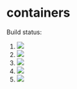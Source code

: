 # containers

Build status:

1. [![](https://github.com/tylerting/containers/workflows/tests-fibonacci/badge.svg)](https://github.com/tylerting/containers/actions?query=workflow%3Atests-fibonacci)
1. [![](https://github.com/tylerting/containers/workflows/tests-range/badge.svg)](https://github.com/tylerting/containers/actions?query=workflow%3Atests-range)
1. [![](https://github.com/tylerting/containers/workflows/tests-BST/badge.svg)](https://github.com/tylerting/containers/actions?query=workflow%3Atests-BST)
1. [![](https://github.com/tylerting/containers/workflows/tests-BinaryTree/badge.svg)](https://github.com/tylerting/containers/actions?query=workflow%3Atests-BinaryTree)
1. [![](https://github.com/tylerting/containers/workflows/tests-AVLTree/badge.svg)](https://github.com/tylerting/containers/actions?query=workflow%3Atests-AVLTree)
